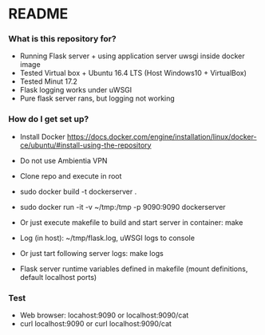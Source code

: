# README #


### What is this repository for? ###

* Running Flask server +  using application server uwsgi inside docker image
* Tested Virtual box + Ubuntu 16.4 LTS (Host Windows10 + VirtualBox)
* Tested Minut 17.2
* Flask logging works under uWSGI
* Pure flask server rans, but logging not working


### How do I get set up? ###

* Install Docker   https://docs.docker.com/engine/installation/linux/docker-ce/ubuntu/#install-using-the-repository
* Do not use Ambientia VPN

* Clone repo and execute in root
* sudo docker build -t dockerserver . 
* sudo docker run -it -v ~/tmp:/tmp -p 9090:9090 dockerserver
* Or just execute makefile to build and start server in container: make

* Log (in host): ~/tmp/flask.log, uWSGI logs to console 
* Or just tart following server logs: make logs

* Flask server runtime variables defined in makefile (mount definitions, default localhost ports)

### Test ###

* Web browser: locahost:9090  or localhost:9090/cat
* curl localhost:9090 or curl localhost:9090/cat 


